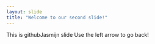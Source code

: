 ```yaml
---
layout: slide
title: "Welcome to our second slide!"
---
```

This is githubJasmijn slide
Use the left arrow to go back!